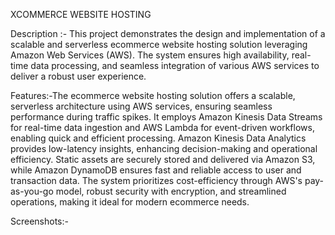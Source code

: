 XCOMMERCE WEBSITE HOSTING

Description :- This project demonstrates the design and implementation of a scalable and serverless ecommerce website hosting solution leveraging Amazon Web Services (AWS). The system ensures high availability, real-time data processing, and seamless integration of various AWS services to deliver a robust user experience.

Features:-The ecommerce website hosting solution offers a scalable, serverless architecture using AWS services, ensuring seamless performance during traffic spikes. It employs Amazon Kinesis Data Streams for real-time data ingestion and AWS Lambda for event-driven workflows, enabling quick and efficient processing. Amazon Kinesis Data Analytics provides low-latency insights, enhancing decision-making and operational efficiency. Static assets are securely stored and delivered via Amazon S3, while Amazon DynamoDB ensures fast and reliable access to user and transaction data. The system prioritizes cost-efficiency through AWS's pay-as-you-go model, robust security with encryption, and streamlined operations, making it ideal for modern ecommerce needs.

Screenshots:-



